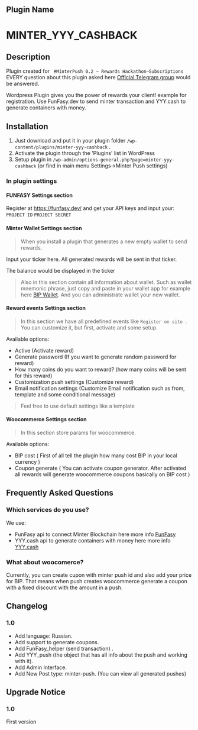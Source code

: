 ## Plugin Name ##
# MINTER_YYY_CASHBACK #

## Description ##

Plugin created for ` #MinterPush 0.2 – Rewards Hackathon–Subscriptions`
EVERY question about this plugin asked here [Official Telegram group](https://t.me/mntshop_official_group "https://t.me/mntshop_official_group")  would be answered.

Wordpress Plugin gives you the power of rewards your client! example for registration.
 Use FunFasy.dev to send minter transaction and YYY.cash to generate containers with money.


## Installation ##

1. Just download and put it in your plugin folder
 `/wp-content/plugins/minter-yyy-cashback` .
2. Activate the plugin through the 'Plugins' list in WordPress
3. Setup plugin in `/wp-admin/options-general.php?page=minter-yyy-cashback` (or find in main menu Settings->Minter Push settings)

### In plugin settings ###

#### FUNFASY Settings section ####

Register at https://funfasy.dev/ and get your API keys and input your:
`PROJECT ID`
`PROJECT SECRET`

#### Minter Wallet Settings section ####
>When you install a plugin that generates a new empty wallet to send rewards.

Input your ticker here. All generated rewards will be sent in that ticker.

The balance would be displayed in the ticker 

>Also in this section contain all information about wallet. Such as wallet mnemonic phrase, just copy and paste in your wallet app for example here [BIP Wallet](https://wallet.bip.to "BIP Wallet"). And you can administrate wallet your new wallet.

#### Reward events Settings section ####
>In this section we have all predefined events like `Register on site `. You can customize it, but first, activate and some setup.

Available options:
- Active (Activate reward)
- Generate password (If you want to generate random password for reward)
- How many coins do you want to reward? (how many coins will be sent for this reward)
- Customization push settings (Customize reward)
- Email notification settings (Customize Email notification such as from, template and some conditional message)

>Feel free to use default settings like a template 
#### Woocommerce Settings section ####

>In this section store params for woocommerce.

Available options:
- BIP cost ( First of all tell the plugin how many cost BIP in your local currency )
- Coupon generate ( You can activate coupon generator. After activated all rewards will generate woocommerce coupons basically on BIP cost )
 

## Frequently Asked Questions ##

### Which services do you use? ###

We use:
 * FunFasy api to connect Minter Blockchain here more info [FunFasy](https://funfasy.dev/ "https://funfasy.dev/")
 * YYY.cash api to generate containers with money here more info [YYY.cash](https://push.money/swagger "https://push.money/swagger")

### What about woocomerce? ###

Currently, you can create cupon with minter push id and also add your price for BIP.
 That means when push creates woocommerce generate a coupon with a fixed discount with the amount in a push.


## Changelog ##

### 1.0 ###
* Add language: Russian.
* Add support to generate coupons. 
* Add FunFasy_helper (send transaction) .
* Add YYY_push (the object that has all info about the push and working with it).
* Add Admin Interface.
* Add New Post type: minter-push. (You can view all generated pushes)



## Upgrade Notice ##

### 1.0 ###
First version
